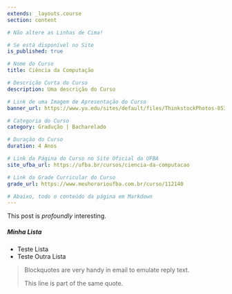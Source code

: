 ```yaml
---
extends: _layouts.course
section: content

# Não altere as Linhas de Cima!

# Se está disponível no Site
is_published: true 

# Nome do Curso
title: Ciência da Computação 

# Descrição Curta do Curso
description: Uma descrição do Curso 

# Link de uma Imagem de Apresentação do Curso
banner_url: https://www.yu.edu/sites/default/files/ThinkstockPhotos-853673106.jpg

# Categoria do Curso
category: Gradução | Bacharelado

# Duração do Curso
duration: 4 Anos

# Link da Página do Curso no Site Oficial da UFBA
site_ufba_url: https://ufba.br/cursos/ciencia-da-computacao

# Link da Grade Curricular do Curso
grade_url: https://www.meuhorarioufba.com.br/curso/112140

# Abaixo, todo o conteúdo da página em Markdown
---
```


This post is *profoundly* interesting.

##### Minha Lista
* Teste Lista
* Teste Outra Lista

> Blockquotes are very handy in email to emulate reply text.
>
> This line is part of the same quote.
